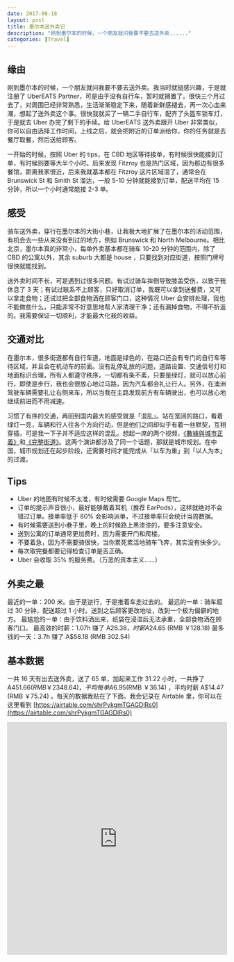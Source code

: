 ```yaml
---
date: 2017-06-18
layout: post
title: 墨尔本送外卖记
description: "刚到墨尔本的时候，一个朋友就问我要不要去送外卖......"
categories: [Travel]
---
```



## 缘由
刚到墨尔本的时候，一个朋友就问我要不要去送外卖。我当时就挺感兴趣，于是就注册了 UberEATS Partner，可是由于没有自行车，暂时就搁置了。很快三个月过去了，对周围已经非常熟悉，生活渐渐稳定下来，随着新鲜感褪去，再一次心血来潮，想起了送外卖这个事。很快我就买了一辆二手自行车，配齐了头盔车锁车灯，于是就去 Uber 办完了剩下的手续。给 UberEATS 送外卖跟开 Uber 非常类似，你可以自由选择工作时间，上线之后，就会把附近的订单派给你，你的任务就是去餐厅取餐，然后送给顾客。

一开始的时候，按照 Uber 的 tips，在 CBD 地区等待接单，有时候很快能接到订单，有时候则要等大半个小时。后来发现 Fitzroy 也是热门区域，因为那边有很多餐馆，距离我家很近，后来我就基本都在 Fitzroy 这片区域混了，通常会在 Brunswick St 和 Smith St 溜达，一般 5-10 分钟就能接到订单，配送平均在 15 分钟，所以一个小时通常能接 2-3 单。

## 感受
骑车送外卖，穿行在墨尔本的大街小巷，让我极大地扩展了在墨尔本的活动范围，有机会去一些从来没有到过的地方，例如 Brunswick 和 North Melbourne。相比北京，墨尔本真的非常小，每单外卖基本都在骑车 10-20 分钟的范围内，除了 CBD 的公寓以外，其余 suburb 大都是 house ，只要找到对应街道，按照门牌号很快就能找到。

送外卖时间不长，可是遇到过很多问题。有试过骑车摔倒导致膝盖受伤，以致于我休息了 3 天；有试过联系不上顾客，只好取消订单，我既可以拿到送餐费，又可以拿走食物；还试过把全部食物洒在顾客门口，这种情况 Uber 会安排处理，我也不能做些什么，只能非常不好意思地帮人家清理干净；还有漏掉食物，不得不折返的。我需要保证一切顺利，才能最大化我的收益。

## 交通对比
在墨尔本，很多街道都有自行车道，地面是绿色的，在路口还会有专门的自行车等待区域，并且会在机动车的前面。没有乱停乱放的问题，道路设置、交通信号灯和地面标识合理，所有人都遵守秩序，一切都有条不紊，只要是绿灯，就可以放心前行，即使是步行，我也会很放心地过马路，因为汽车都会礼让行人。另外，在澳洲驾驶车辆需要礼让右侧来车，所以当我在主路发现前方有车辆驶出，也可以放心地继续前进而不用减速。

习惯了有序的交通，再回到国内最大的感受就是「混乱」。站在宽阔的路口，看着绿灯一亮，车辆和行人往各个方向行动，但是他们之间却似乎有着一丝默契，互相穿插，可是我一下子并不适应这样的混乱。想起一席的两个视频，[《數據與城市正義》](https://www.youtube.com/watch?v=h0u9yjlnn7Y)和[《完整街道》](https://www.youtube.com/watch?v=rCpuOHjloC4)。这两个演讲都涉及了同一个话题，那就是城市规划。在中国，城市规划还在起步阶段，还需要时间才能完成从「以车为重」到「以人为本」的过渡。

## Tips
* Uber 的地图有时候不太准，有时候需要 Google Maps 帮忙。
* 订单的提示声音很小，最好能够戴着耳机（推荐 EarPods），这样就绝对不会错过订单。接单率低于 80% 会影响派单，不过接单率只会统计当周数据。
* 有时候需要送到小巷子里，晚上的时候路上黑漆漆的，要多注意安全。
* 送到公寓的订单通常更加费时，因为需要开门和爬楼。
* 不要着急，因为不需要骑很快，当你累死累活地骑车飞奔，其实没有快多少。
* 每次取完餐都要记得检查订单是否正确。
* Uber 会收取 35% 的服务费。（万恶的资本主义……）

## 外卖之最
最近的一单：200 米。由于是逆行，于是推着车走过去的。
最远的一单：骑车超过 30 分钟，配送超过 1 小时。送到之后顾客更改地址，改到一个极为偏僻的地方。
最尴尬的一单：由于饮料洒出来，纸袋在浸湿后无法承重，全部食物洒在顾客门口。
最高效的时薪：1.07h 赚了 A$26.38，时薪 A$24.65 (RMB ￥128.18)
最多钱的一天：3.7h 赚了 A$58.18 (RMB 302.54)

## 基本数据
一共 16 天有出去送外卖，送了 65 单，加起来工作 31.22 小时，一共挣了 A$451.66 (RMB ￥2348.64) ，平均每单 A$6.95(RMB ￥36.14) ，平均时薪 A$14.47 (RMB ￥75.24) 。每天的数据我贴在了下面。我会记录在 Airtable 里，你可以在这里看到 [https://airtable.com/shrPykgmTGAGDlRs0](https://airtable.com/shrPykgmTGAGDlRs0)

<iframe class="airtable-embed" src="https://airtable.com/embed/shrPykgmTGAGDlRs0?backgroundColor=gray&layout=card&viewControls=on" frameborder="0" onmousewheel="" width="100%" height="533" style="background: transparent; border: 1px solid #ccc;"></iframe>
